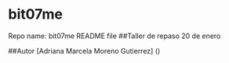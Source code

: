 # bit07me

Repo name: bit07me
README file
##Taller de repaso 20 de enero

##Autor
[Adriana Marcela Moreno Gutierrez] ()
